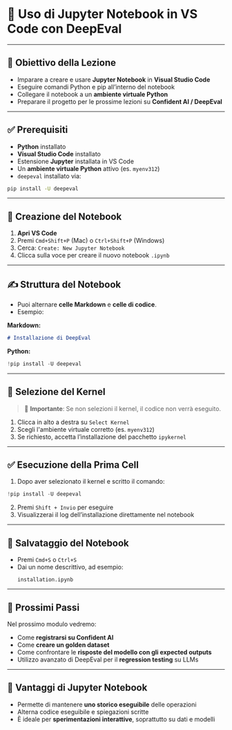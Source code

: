 # 📓 Uso di Jupyter Notebook in VS Code con DeepEval

---

## 🎯 Obiettivo della Lezione

- Imparare a creare e usare **Jupyter Notebook** in **Visual Studio Code**
- Eseguire comandi Python e pip all’interno del notebook
- Collegare il notebook a un **ambiente virtuale Python**
- Preparare il progetto per le prossime lezioni su **Confident AI / DeepEval**

---

## ✅ Prerequisiti

- **Python** installato
- **Visual Studio Code** installato
- Estensione **Jupyter** installata in VS Code
- Un **ambiente virtuale Python** attivo (es. `myenv312`)
- `deepeval` installato via:
```bash
pip install -U deepeval
```

---

## 🧭 Creazione del Notebook

1. **Apri VS Code**
2. Premi `Cmd+Shift+P` (Mac) o `Ctrl+Shift+P` (Windows)
3. Cerca: `Create: New Jupyter Notebook`
4. Clicca sulla voce per creare il nuovo notebook `.ipynb`

---

## ✍️ Struttura del Notebook

- Puoi alternare **celle Markdown** e **celle di codice**.
- Esempio:

**Markdown:**
```markdown
# Installazione di DeepEval
```

**Python:**
```python
!pip install -U deepeval
```

---

## 🧠 Selezione del Kernel

> 🔴 **Importante**: Se non selezioni il kernel, il codice non verrà eseguito.

1. Clicca in alto a destra su `Select Kernel`
2. Scegli l'ambiente virtuale corretto (es. `myenv312`)
3. Se richiesto, accetta l’installazione del pacchetto `ipykernel`

---

## ✅ Esecuzione della Prima Cell

1. Dopo aver selezionato il kernel e scritto il comando:
```python
!pip install -U deepeval
```
2. Premi `Shift + Invio` per eseguire
3. Visualizzerai il log dell’installazione direttamente nel notebook

---

## 💾 Salvataggio del Notebook

- Premi `Cmd+S` o `Ctrl+S`
- Dai un nome descrittivo, ad esempio:
  ```
  installation.ipynb
  ```

---

## 🧪 Prossimi Passi

Nel prossimo modulo vedremo:
- Come **registrarsi su Confident AI**
- Come **creare un golden dataset**
- Come confrontare le **risposte del modello con gli expected outputs**
- Utilizzo avanzato di DeepEval per il **regression testing** su LLMs

---

## 📌 Vantaggi di Jupyter Notebook

- Permette di mantenere **uno storico eseguibile** delle operazioni
- Alterna codice eseguibile e spiegazioni scritte
- È ideale per **sperimentazioni interattive**, soprattutto su dati e modelli

